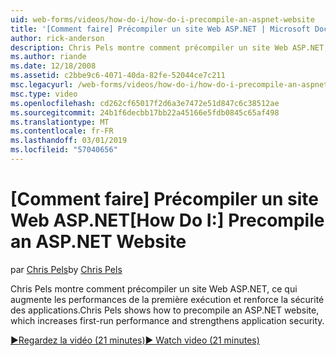 ```yaml
---
uid: web-forms/videos/how-do-i/how-do-i-precompile-an-aspnet-website
title: '[Comment faire] Précompiler un site Web ASP.NET | Microsoft Docs'
author: rick-anderson
description: Chris Pels montre comment précompiler un site Web ASP.NET, ce qui augmente les performances de la première exécution et renforce la sécurité des applications.
ms.author: riande
ms.date: 12/18/2008
ms.assetid: c2bbe9c6-4071-40da-82fe-52044ce7c211
msc.legacyurl: /web-forms/videos/how-do-i/how-do-i-precompile-an-aspnet-website
msc.type: video
ms.openlocfilehash: cd262cf65017f2d6a3e7472e51d847c6c38512ae
ms.sourcegitcommit: 24b1f6decbb17bb22a45166e5fdb0845c65af498
ms.translationtype: MT
ms.contentlocale: fr-FR
ms.lasthandoff: 03/01/2019
ms.locfileid: "57040656"
---
```

<a name="how-do-i-precompile-an-aspnet-website"></a><span data-ttu-id="bef4e-103">[Comment faire] Précompiler un site Web ASP.NET</span><span class="sxs-lookup"><span data-stu-id="bef4e-103">[How Do I:] Precompile an ASP.NET Website</span></span>
====================
<span data-ttu-id="bef4e-104">par [Chris Pels](https://twitter.com/chrispels)</span><span class="sxs-lookup"><span data-stu-id="bef4e-104">by [Chris Pels](https://twitter.com/chrispels)</span></span>

<span data-ttu-id="bef4e-105">Chris Pels montre comment précompiler un site Web ASP.NET, ce qui augmente les performances de la première exécution et renforce la sécurité des applications.</span><span class="sxs-lookup"><span data-stu-id="bef4e-105">Chris Pels shows how to precompile an ASP.NET website, which increases first-run performance and strengthens application security.</span></span>

[<span data-ttu-id="bef4e-106">&#9654;Regardez la vidéo (21 minutes)</span><span class="sxs-lookup"><span data-stu-id="bef4e-106">&#9654; Watch video (21 minutes)</span></span>](https://channel9.msdn.com/Blogs/ASP-NET-Site-Videos/how-do-i-precompile-an-aspnet-website)
